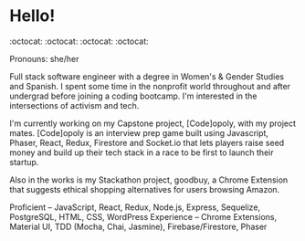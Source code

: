 # Hello!

:octocat: :octocat: :octocat: :octocat:

Pronouns: she/her

Full stack software engineer with a degree in Women's & Gender Studies and Spanish. I spent some time in the nonprofit world throughout and after undergrad before joining a coding bootcamp. I'm interested in the intersections of activism and tech.

I'm currently working on my Capstone project, \[Code]opoly, with my project mates. \[Code]opoly is an interview prep game built using Javascript, Phaser, React, Redux, Firestore and Socket.io that lets players raise seed money and build up their tech stack in a race to be first to launch their startup.

Also in the works is my Stackathon project, goodbuy, a Chrome Extension that suggests ethical shopping alternatives for users browsing Amazon.


Proficient – JavaScript, React, Redux, Node.js, Express, Sequelize, PostgreSQL, HTML, CSS, WordPress
Experience – Chrome Extensions, Material UI, TDD (Mocha, Chai, Jasmine), Firebase/Firestore, Phaser
